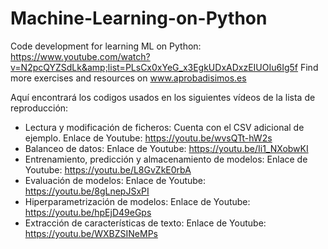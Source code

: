 # Machine-Learning-on-Python
Code development for learning ML on Python: https://www.youtube.com/watch?v=N2pcQYZSdLk&amp;list=PLsCx0xYeG_x3EgkUDxADxzEIUOIu6Ig5f Find more exercises and resources on www.aprobadisimos.es

Aquí encontrará los codigos usados en los siguientes vídeos de la lista de reproducción:
- Lectura y modificación de ficheros: Cuenta con el CSV adicional de ejemplo. Enlace de Youtube: https://youtu.be/wvsQTt-hW2s
- Balanceo de datos: Enlace de Youtube: https://youtu.be/Ii1_NXobwKI
- Entrenamiento, predicción y almacenamiento de modelos: Enlace de Youtube: https://youtu.be/L8GvZkE0rbA
- Evaluación de modelos: Enlace de Youtube: https://youtu.be/8gLnepJSxPI
- Hiperparametrización de modelos: Enlace de Youtube: https://youtu.be/hpEjD49eGps
- Extracción de características de texto: Enlace de Youtube: https://youtu.be/WXBZSINeMPs
